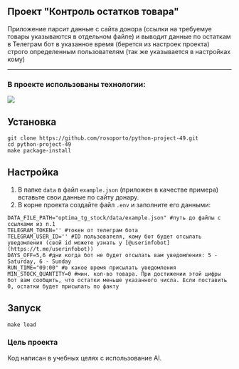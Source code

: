 ## Проект "Контроль остатков товара"
Приложение парсит данные с сайта донора (ссылки на требуемуе товары указываются в отдельном файле) и выводит данные по остаткам в Телеграм бот в указанное время (берется из настроек проекта) строго определенным пользователям (так же указывается в настройках кому)
<hr>

### В проекте использованы технологии:
![](https://img.shields.io/badge/language-python-blue)

## Установка
```
git clone https://github.com/rosoporto/python-project-49.git
cd python-project-49
make package-install
```

## Настройка
1. В папке `data` в файл `example.json` (приложен в качестве примера) вставьте свои данные по сайту донару.
2. В корне проекта создайте файл `.env` и заполните его данными:
```
DATA_FILE_PATH="optima_tg_stock/data/example.json" #путь до файлы с ссылками из п.1
TELEGRAM_TOKEN='' #токен от телеграм бота
TELEGRAM_USER_ID='' #ID пользователя, кому бот будет отсылать уведомления (свой id можете узнать у [@userinfobot](https://t.me/userinfobot))
DAYS_OFF=5,6 #дни когда бот не будет отсылать вам уведомления: 5 - Saturday, 6 - Sunday
RUN_TIME="09:00" #в какое время присылать уведомления
MIN_STOCK_QUANTITY=0 #мин. кол-во товара. При достижении этой цифры бот вам сообщить, что остатки меньше указанного числа. Если поставить 0, остатки будет присылать по факту
```

## Запуск
```
make load
```

### Цель проекта
Код написан в учебных целях c использование AI.